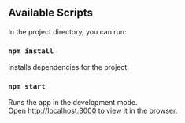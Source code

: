 ## Available Scripts

In the project directory, you can run:

### `npm install`

Installs dependencies for the project.

### `npm start`

Runs the app in the development mode.\
Open [http://localhost:3000](http://localhost:3000) to view it in the browser.
